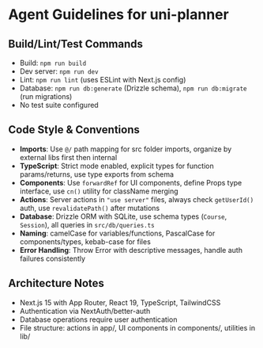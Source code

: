 # Agent Guidelines for uni-planner

## Build/Lint/Test Commands
- Build: `npm run build`
- Dev server: `npm run dev`
- Lint: `npm run lint` (uses ESLint with Next.js config)
- Database: `npm run db:generate` (Drizzle schema), `npm run db:migrate` (run migrations)
- No test suite configured

## Code Style & Conventions
- **Imports**: Use `@/` path mapping for src folder imports, organize by external libs first then internal
- **TypeScript**: Strict mode enabled, explicit types for function params/returns, use type exports from schema
- **Components**: Use `forwardRef` for UI components, define Props type interface, use `cn()` utility for className merging
- **Actions**: Server actions in `"use server"` files, always check `getUserId()` auth, use `revalidatePath()` after mutations
- **Database**: Drizzle ORM with SQLite, use schema types (`Course`, `Session`), all queries in `src/db/queries.ts`
- **Naming**: camelCase for variables/functions, PascalCase for components/types, kebab-case for files
- **Error Handling**: Throw Error with descriptive messages, handle auth failures consistently

## Architecture Notes
- Next.js 15 with App Router, React 19, TypeScript, TailwindCSS
- Authentication via NextAuth/better-auth
- Database operations require user authentication
- File structure: actions in app/, UI components in components/, utilities in lib/